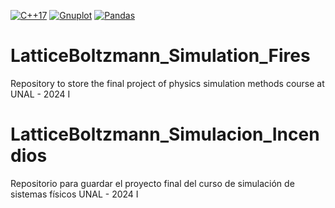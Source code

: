 [![C++17](https://img.shields.io/badge/C++-17-00599C?logo=c%2B%2B)](https://en.cppreference.com/w/cpp/17)
[![Gnuplot](https://img.shields.io/badge/Gnuplot-6.0-33AACC?logo=gnuplot)](http://www.gnuplot.info/)
[![Pandas](https://img.shields.io/badge/Pandas-v2.2.2-42AE6E?logo=pandas)](https://pandas.pydata.org/)

# LatticeBoltzmann_Simulation_Fires
Repository to store the final project of physics simulation methods course at UNAL - 2024 I

# LatticeBoltzmann_Simulacion_Incendios
Repositorio para guardar el proyecto final del curso de simulación de sistemas físicos UNAL - 2024 I
